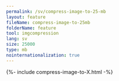 ```yaml
---
permalink: /sv/compress-image-to-25-mb
layout: feature
fileName: compress-image-to-25mb
folderName: feature
tool: imgcompression
lang: sv
size: 25000
type: mb
nointernationalization: true
---
```

{%- include compress-image-to-X.html -%}       
